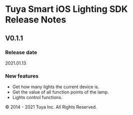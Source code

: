 # Tuya Smart iOS Lighting SDK Release Notes

## V0.1.1

### Release date

2021.01.13

### New features

- Get how many lights the current device is.
- Get the value of all function points of the lamp.
- Lights control functions.

<div>
        &copy; 2014 - 2021 Tuya Inc. All Rights Reserved.
</div>

